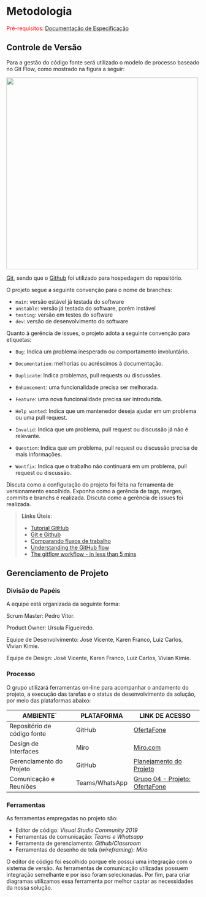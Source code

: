 
# Metodologia

<span style="color:red">Pré-requisitos: <a href="2-Especificação do Projeto.md"> Documentação de Especificação</a></span>

## Controle de Versão

Para a gestão do código fonte será utilizado o modelo de processo baseado no Git Flow, como mostrado na figura a seguir:

<img src="/img/Flux.jpg" width="500">

[Git](https://git-scm.com/), sendo que o [Github](https://github.com)
foi utilizado para hospedagem do repositório.

O projeto segue a seguinte convenção para o nome de branches:

- `main`: versão estável já testada do software
- `unstable`: versão já testada do software, porém instável
- `testing`: versão em testes do software
- `dev`: versão de desenvolvimento do software

Quanto à gerência de issues, o projeto adota a seguinte convenção para
etiquetas:

- `Bug`: Indica um problema inesperado ou comportamento involuntário. 

- `Documentation`: melhorias ou acréscimos à documentação. 

- `Duplicate`: Indica problemas, pull requests ou discussões. 

- `Enhancement`: uma funcionalidade precisa ser melhorada. 

- `Feature`: uma nova funcionalidade precisa ser introduzida. 

- `Help wanted`: Indica que um mantenedor deseja ajudar em um problema ou uma pull request. 

- `Invalid`: Indica que um problema, pull request ou discussão já não é relevante. 

- `Question`: Indica que um problema, pull request ou discussão precisa de mais informações. 

- `Wontfix`: Indica que o trabalho não continuará em um problema, pull request ou discussão. 

Discuta como a configuração do projeto foi feita na ferramenta de versionamento escolhida. Exponha como a gerência de tags, merges, commits e branchs é realizada. Discuta como a gerência de issues foi realizada.

> **Links Úteis**:
> - [Tutorial GitHub](https://guides.github.com/activities/hello-world/)
> - [Git e Github](https://www.youtube.com/playlist?list=PLHz_AreHm4dm7ZULPAmadvNhH6vk9oNZA)
>  - [Comparando fluxos de trabalho](https://www.atlassian.com/br/git/tutorials/comparing-workflows)
> - [Understanding the GitHub flow](https://guides.github.com/introduction/flow/)
> - [The gitflow workflow - in less than 5 mins](https://www.youtube.com/watch?v=1SXpE08hvGs)

## Gerenciamento de Projeto

### Divisão de Papéis

   A equipe está organizada da seguinte forma: 

Scrum Master: Pedro Vitor. 

Product Owner: Ursula Figueiredo. 

Equipe de Desenvolvimento: José Vicente, Karen Franco, Luiz Carlos, Vivian Kimie. 

Equipe de Design: José Vicente, Karen Franco, Luiz Carlos, Vivian Kimie.

### Processo

O grupo utilizará ferramentas on-line para acompanhar o andamento do projeto, a execução das tarefas e o status de desenvolvimento da solução, por meio das plataformas abaixo: 

|         AMBIENTE`          |        PLATAFORMA         |                  LINK DE ACESSO                               |
|----------------------------|---------------------------|---------------------------------------------------------------|
|Repositório de código fonte |         GitHub            |[OfertaFone](https://github.com/ICEI-PUC-Minas-PMV-ADS/oferta_fone)|
|Design de Interfaces        |         Miro              |[Miro.com](https://miro.com/app/board/uXjVPXc-W4E=/?share_link_id=735742997379)|
|Gerenciamento do Projeto    |         GitHub            |[Planejamento do Projeto](https://github.com/orgs/ICEI-PUC-Minas-PMV-ADS/projects/61/views/1)  |
|Comunicação e Reuniões      |      Teams/WhatsApp       |[Grupo 04 - Projeto: OfertaFone](https://teams.microsoft.com/l/channel/19%3a129553a617b6458dbd85f9d0b3529095%40thread.tacv2/Grupo%25204%2520-%2520Segunda%252020h%2520-%2520Troca%2520celulares?groupId=4b320cea-c5c5-4c56-a163-6d1bcaa5ef3f&tenantId=14cbd5a7-ec94-46ba-b314-cc0fc972a161)|

### Ferramentas

As ferramentas empregadas no projeto são:

- Editor de código: *Visual Studio Community 2019*
- Ferramentas de comunicação: *Teams e Whatsapp*
- Ferramenta de gerenciamento: *Github/Classroom*
- Ferramentas de desenho de tela (*wireframing*): *Miro*

O editor de código foi escolhido porque ele possui uma integração com o
sistema de versão. As ferramentas de comunicação utilizadas possuem
integração semelhante e por isso foram selecionadas. Por fim, para criar
diagramas utilizamos essa ferramenta por melhor captar as
necessidades da nossa solução.
